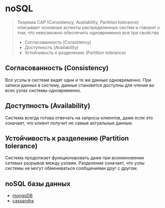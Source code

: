 # noSQL

> Теорема CAP (Consistency, Availability, Partition tolerance)
> описывает основные аспекты распределенных систем и говорит
> о том, что невозможно обеспечить одновременно все три свойства
> * Согласованность (Consistency)
> * Доступность (Availability)
> * Устойчивость к разделению (Partition tolerance)

## Согласованность (Consistency)
Все усзлы в системе видят одни и те же данные одновременно. При записи данных в систему, 
данные становятся доступны для чтения во всех узлах системы одновременно.

## Доступность (Availability)
Система всегда готова отвечать на запросы клиентов, даже если это означает, 
что клиент получит не самые актуальные данные.

## Устойчивость к разделению (Partition tolerance)
Система продолжает функционировать даже при возникновении сетевых разрывов между узлами. 
Разделение означает, что узлы системы не могут обмениваться сообщениями друг с другом. 

## noSQL базы данных
* [mongoDB](./mongo-db/mongo-db.md)
* [cassandra](./cassandra/cassandra.md)
